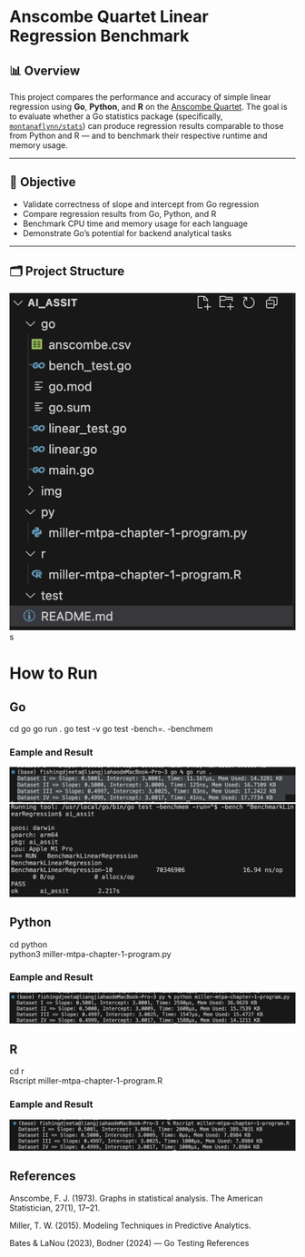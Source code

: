 # Anscombe Quartet Linear Regression Benchmark

## 📊 Overview

This project compares the performance and accuracy of simple linear regression using **Go**, **Python**, and **R** on the [Anscombe Quartet](https://en.wikipedia.org/wiki/Anscombe%27s_quartet). The goal is to evaluate whether a Go statistics package (specifically, [`montanaflynn/stats`](https://github.com/montanaflynn/stats)) can produce regression results comparable to those from Python and R — and to benchmark their respective runtime and memory usage.

---

## 🧪 Objective

- Validate correctness of slope and intercept from Go regression
- Compare regression results from Go, Python, and R
- Benchmark CPU time and memory usage for each language
- Demonstrate Go’s potential for backend analytical tasks

---

## 🗂️ Project Structure
![Structure](img/struct.png)s

# How to Run

## Go
cd go
go run .
go test -v
go test -bench=. -benchmem

### Eample and Result
![Go Output](img/go_res.png)
![Go Output](img/go_bench.png)

## Python

cd python<br>
python3 miller-mtpa-chapter-1-program.py

### Eample and Result
![Python Output](img/py_res.png)

## R

cd r<br>
Rscript miller-mtpa-chapter-1-program.R

### Eample and Result
![R Output](img/r_res.png)

## References
Anscombe, F. J. (1973). Graphs in statistical analysis. The American Statistician, 27(1), 17–21.

Miller, T. W. (2015). Modeling Techniques in Predictive Analytics.

Bates & LaNou (2023), Bodner (2024) — Go Testing References
